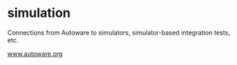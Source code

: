 # simulation

Connections from Autoware to simulators, simulator-based integration tests, etc.

www.autoware.org
